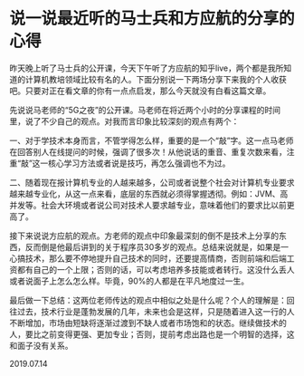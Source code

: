 # 说一说最近听的马士兵和方应航的分享的心得

昨天晚上听了马士兵的公开课，今天下午听了方应航的知乎live，两个都是我所知道的计算机教培领域比较有名的人。下面分别说一下两场分享下来我的个人收获吧。只要对正在看文章的你有一点点启发，那么今天就没有白看这篇文章。

先说说马老师的“5G之夜”的公开课。马老师在将近两个小时的分享课程的时间里，说了不少自己的观点。对我而言印象比较深刻的观点有两个：

一、对于学技术本身而言，不管学得怎么样，重要的是一个“敲”字。这一点马老师在回答别人在线提问的时候，强调了很多次！从他说话的重音、重复次数来看，注重“敲”这一核心学习方法或者说是技巧，再怎么强调也不为过。

二、随着现在报计算机专业的人越来越多，公司或者说整个社会对计算机专业要求越来越专业化，从这一点来看，底层的东西就必须得掌握透彻。例如：JVM、高并发等。社会大环境或者说公司对技术人要求越专业，意味着他们的要求比以前更高了。

接下来说说方应航的观点。方老师的观点中印象最深刻的倒不是技术上分享的东西，反而倒是他最后讲到的关于程序员30多岁的观点。总结来说就是，如果是一心搞技术，那么要不停地提升自己技术的同时，还要提高情商，否则前端和后端工资都有自己的一个上限；否则的话，可以考虑培养多技能或者转行。这没什么丢人或者说面子上怎么怎么样。毕竟，90%的人都是在平凡地度过一生。

最后做一下总结：这两位老师传达的观点中相似之处是什么呢？个人的理解是：回往过去，技术行业是蓬勃发展的几年，未来也会是这样，只是随着进入这一行的人不断增加，市场由短缺将逐渐过渡到不缺人或者市场饱和的状态。继续做技术的人，要比之前变得更强、更加专业；否则，提前考虑出路也是一个明智的选择，这和面子没有关系。


2019.07.14 
